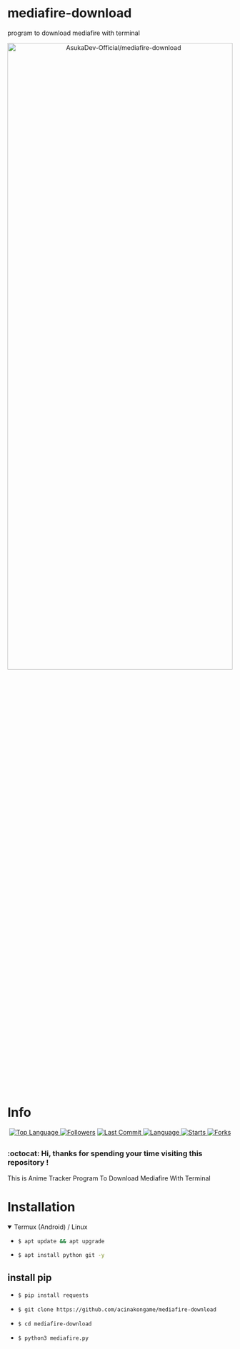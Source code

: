 # mediafire-download
program to download mediafire with terminal

<p align="center">
  <a name="top" href="#octocat-hi-there-thanks-for-visiting-">
     <img alt="AsukaDev-Official/mediafire-download" height="60%" width="100%" src="Screenshot_20210410-053613972.jpg"/>
  </a>
</p>

# Info

<p align="center">

 <a href="https://github.com/AsukaDev-Official">
    <img alt="Top Language" src="https://img.shields.io/github/languages/top/AsukaDev-Official/mediafire-download.svg"/>
  </a>
<a href="https://github.com/AsukaDev-Official/followers">
  <img title="Followers" src="https://img.shields.io/github/followers/AsukaDev-Official?label=Followers&color=blue&style=flat-square"></a>
<a href="https://github.com/AsukaDev-Official/Anime-Tracker/stargazers/">
<a href="https://github.com/AsukaDev-Official">
  <img alt="Last Commit" src="https://img.shields.io/github/last-commit/AsukaDev-Official/mediafire-download.svg"/>
</a>
<a href="https://github.com/AsukaDev-Official">
  <img alt="Language" src="https://img.shields.io/github/languages/count/AsukaDev-Official/mediafire-download.svg"/>
</a>
<a href="https://github.com/AsukaDev-Official">
  <img alt="Starts" src="https://img.shields.io/github/stars/AsukaDev-Official/mediafire-download.svg"/>
</a>
<a href="https://github.com/AsukaDev-Official">
  <img alt="Forks" src="https://img.shields.io/github/forks/AsukaDev-Official/mediafire-download.svg"/>
</a>
</div>
</p>

##
### :octocat: Hi, thanks for spending your time visiting this repository !
<p>
This is Anime Tracker Program To Download Mediafire With Terminal
</p>


# Installation
<details open>
<summary> Termux (Android) / Linux</summary>

- ```bash
  $ apt update && apt upgrade
  ```

- ```bash
  $ apt install python git -y
  ```

## install pip
- ```bash
  $ pip install requests
  ```

- ```bash
  $ git clone https://github.com/acinakongame/mediafire-download
  ```

- ```bash
  $ cd mediafire-download
  ```

- ```bash
  $ python3 mediafire.py
  ```
